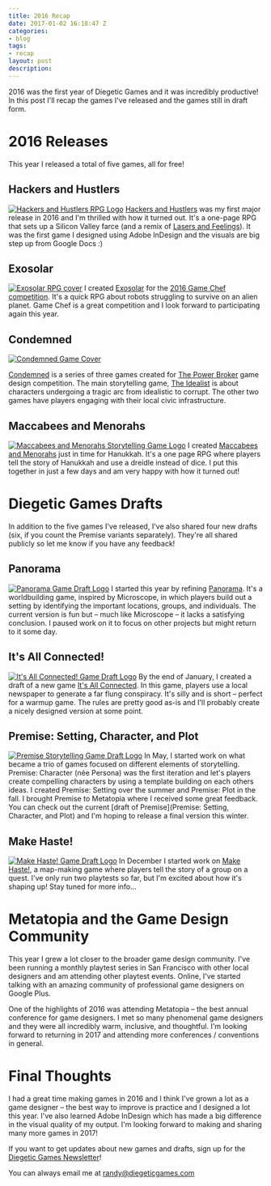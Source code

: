 ```yaml
---
title: 2016 Recap
date: 2017-01-02 16:18:47 Z
categories:
- blog
tags:
- recap
layout: post
description: 
---
```


2016 was the first year of Diegetic Games and it was incredibly productive! In this post I'll recap the games I've released and the games still in draft form.

# 2016 Releases
This year I released a total of five games, all for free!

## Hackers and Hustlers
[![Hackers and Hustlers RPG Logo](/img/hackers_and_hustlers.png)](/hackers_and_hustlers_rpg/)
[Hackers and Hustlers](https://diegeticgames.com/hackers_and_hustlers_rpg/) was my first major release in 2016 and I'm thrilled with how it turned out. It's a one-page RPG that sets up a Silicon Valley farce (and a remix of [Lasers and Feelings](http://onesevendesign.com/lasers_and_feelings_rpg.pdf)). It was the first game I designed using Adobe InDesign and the visuals are big step up from Google Docs :)

## Exosolar
[![Exosolar RPG cover](/img/exosolar.jpg)](/game_files/Exosolar.pdf)
I created [Exosolar](https://diegeticgames.com/game_files/Exosolar.pdf) for the [2016 Game Chef competition](http://www.game-chef.com/). It's a quick RPG about robots struggling to survive on an alien planet. Game Chef is a great competition and I look forward to participating again this year.

## Condemned
[![Condemned Game Cover](/img/Condemned_cover.jpg)](/condemned/)

[Condemned](https://diegeticgames.com/condemned/) is a series of three games created for [The Power Broker](https://medium.com/@timhwang/the-power-broker-a-game-design-competition-5eb4ff1f8146#.uus04z2fz) game design competition. The main storytelling game, [The Idealist](https://diegeticgames.com/game_files/The_Idealist.pdf) is about characters undergoing a tragic arc from idealistic to corrupt. The other two games have players engaging with their local civic infrastructure.

## Maccabees and Menorahs
[![Maccabees and Menorahs Storytelling Game Logo](/img/maccabees-and-menorahs-titlelink.png)](/maccabees-and-menorahs/)
I created [Maccabees and Menorahs](https://diegeticgames.com/maccabees-and-menorahs/) just in time for Hanukkah. It's a one page RPG where players tell the story of Hanukkah and use a dreidle instead of dice. I put this together in just a few days and am very happy with how it turned out!

# Diegetic Games Drafts
In addition to the five games I've released, I've also shared four new drafts (six, if you count the Premise variants separately). They're all shared publicly so let me know if you have any feedback!

<!-- Icons from the Noun Project
  Clean City: Chameleon Design https://thenounproject.com/search/?q=city&i=603240
  Map: Arthur Shlain https://thenounproject.com/search/?q=map&i=96666
  Map: Fuat şanlı https://thenounproject.com/search/?q=map&i=648609
  Network: Brennan Novak https://thenounproject.com/search/?q=network&i=21268
  Panorama: icon 54 https://thenounproject.com/search/?q=panorama&i=230051
  Person:Character: Daryl Vandemont https://thenounproject.com/search/?q=persona&i=352874
 -->

## Panorama
[![Panorama Game Draft Logo](/img/draft-pictures/panorama-draft-shot-1.jpg)](/game_files/Panorama.pdf)
I started this year by refining [Panorama](https://diegeticgames.com/game_files/Panorama.pdf). It's a worldbuilding game, inspired by Microscope, in which players build out a setting by identifying the important locations, groups, and individuals. The current version is fun but – much like Microscope – it lacks a satisfying conclusion. I paused work on it to focus on other projects but might return to it some day.

## It's All Connected!
[![It's All Connected! Game Draft Logo](/img/draft-pictures/its-all-connected-draft-shot-1.jpg)](/game_files/ITSALLCONNECTED.pdf)
By the end of January, I created a draft of a new game [It's All Connected](https://diegeticgames.com/game_files/ITSALLCONNECTED.pdf). In this game, players use a local newspaper to generate a far flung conspiracy. It's silly and is short – perfect for a warmup game. The rules are pretty good as-is and I'll probably create a nicely designed version at some point.

## Premise: Setting, Character, and Plot
[![Premise Storytelling Game Draft Logo](/img/draft-pictures/premise-draft-shot-1.jpg)](/game_files/Premise.pdf)
In May, I started work on what became a trio of games focused on different elements of storytelling. Premise: Character (née Persona) was the first iteration and let's players create compelling characters by using a template building on each others ideas. I created Premise: Setting over the summer and Premise: Plot in the fall. I brought Premise to Metatopia where I received some great feedback. You can check out the current [draft of Premise](Premise: Setting, Character, and Plot) and I'm hoping to release a final version this winter.

## Make Haste!
[![Make Haste! Game Draft Logo](/img/draft-pictures/make-haste-game-shot-1.jpg)](/game_files/Make-Haste.pdf)
In December I started work on [Make Haste!](https://diegeticgames.com/game_files/Make-Haste.pdf), a map-making game where players tell the story of a group on a quest. I've only run two playtests so far, but I'm excited about how it's shaping up! Stay tuned for more info...

# Metatopia and the Game Design Community
This year I grew a lot closer to the broader game design community. I've been running a monthly playtest series in San Francisco with other local designers and am attending other playtest events. Online, I've started talking with an amazing community of professional game designers on Google Plus.

One of the highlights of 2016 was attending Metatopia – the best annual conference for game designers. I met so many phenomenal game designers and they were all incredibly warm, inclusive, and thoughtful. I'm looking forward to returning in 2017 and attending more conferences / conventions in general.

# Final Thoughts
I had a great time making games in 2016 and I think I've grown a lot as a game designer – the best way to improve is practice and I designed a lot this year. I've also learned Adobe InDesign which has made a big difference in the visual quality of my output. I'm looking forward to making and sharing many more games in 2017!

If you want to get updates about new games and drafts, sign up for the [Diegetic Games Newsletter](http://eepurl.com/cvSa2f)!

You can always email me at [randy@diegeticgames.com](mailto:randy@diegeticgames.com)
